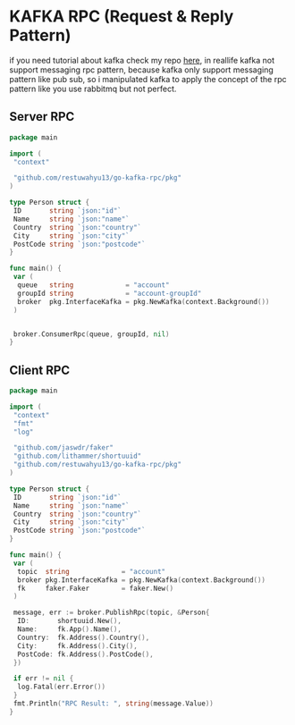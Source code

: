# KAFKA RPC (Request & Reply Pattern)

if you need tutorial about kafka check my repo [here](https://github.com/restuwahyu13/node-kafka), in reallife kafka not support messaging rpc pattern, because kafka only support messaging pattern like pub sub, so i manipulated kafka to apply the concept of the rpc pattern like you use rabbitmq but not perfect.

## Server RPC

```go
package main

import (
 "context"

 "github.com/restuwahyu13/go-kafka-rpc/pkg"
)

type Person struct {
 ID       string `json:"id"`
 Name     string `json:"name"`
 Country  string `json:"country"`
 City     string `json:"city"`
 PostCode string `json:"postcode"`
}

func main() {
 var (
  queue   string             = "account"
  groupId string             = "account-groupId"
  broker  pkg.InterfaceKafka = pkg.NewKafka(context.Background())
 )


 broker.ConsumerRpc(queue, groupId, nil)
}
```

## Client RPC

```go
package main

import (
 "context"
 "fmt"
 "log"

 "github.com/jaswdr/faker"
 "github.com/lithammer/shortuuid"
 "github.com/restuwahyu13/go-kafka-rpc/pkg"
)

type Person struct {
 ID       string `json:"id"`
 Name     string `json:"name"`
 Country  string `json:"country"`
 City     string `json:"city"`
 PostCode string `json:"postcode"`
}

func main() {
 var (
  topic  string             = "account"
  broker pkg.InterfaceKafka = pkg.NewKafka(context.Background())
  fk     faker.Faker        = faker.New()
 )

 message, err := broker.PublishRpc(topic, &Person{
  ID:       shortuuid.New(),
  Name:     fk.App().Name(),
  Country:  fk.Address().Country(),
  City:     fk.Address().City(),
  PostCode: fk.Address().PostCode(),
 })

 if err != nil {
  log.Fatal(err.Error())
 }
 fmt.Println("RPC Result: ", string(message.Value))
}
```
